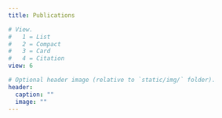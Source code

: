 ```yaml
---
title: Publications

# View.
#   1 = List
#   2 = Compact
#   3 = Card
#   4 = Citation
view: 6

# Optional header image (relative to `static/img/` folder).
header:
  caption: ""
  image: ""
---
```


